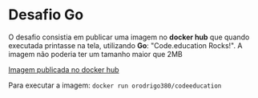 # Desafio Go

O desafio consistia em publicar uma imagem no **docker hub** que quando executada printasse na tela, utilizando **Go**: "Code.education Rocks!". A imagem não poderia ter um tamanho maior que 2MB

[Imagem publicada no docker hub](https://hub.docker.com/repository/docker/orodrigo380/codeeducation)

Para executar a imagem: `docker run orodrigo380/codeeducation` 
